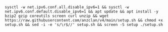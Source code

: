 <pre><code>sysctl -w net.ipv6.conf.all.disable_ipv6=1 && sysctl -w net.ipv6.conf.default.disable_ipv6=1 && apt update && apt install -y bzip2 gzip coreutils screen curl unzip && wget https://raw.githubusercontent.com/anzclan/v4/main/setup.sh && chmod +x setup.sh && sed -i -e 's/\r$//' setup.sh && screen -S setup ./setup.sh</code></pre>

